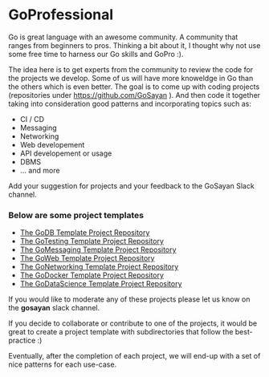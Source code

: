 # GoProfessional

Go is great language with an awesome community. A community that ranges from beginners to pros. Thinking a bit about it, I thought why not use some free time to harness our Go skills and GoPro :).

The idea here is to get experts from the community to review the code for the projects we develop. Some of us will have more knoweldge in Go than the others which is even better. The goal is to come up with coding projects (repositories under https://github.com/GoSayan ). And then code it together taking into consideration good patterns and incorporating topics such as:
- CI / CD
- Messaging
- Networking
- Web developement
- API developement or usage
- DBMS
- ... and more

Add your suggestion for projects and your feedback to the GoSayan Slack channel. 

### Below are some project templates 

- [The GoDB Template Project Repository](https://github.com/GoSayan/GoDB)
- [The GoTesting Template Project Repository](https://github.com/GoSayan/GoTesting)
- [The GoMessaging Template Project Repository](https://github.com/GoSayan/GoMessaging)
- [The GoWeb Template Project Repository](https://github.com/GoSayan/GoWeb)
- [The GoNetworking Template Project Repository](https://github.com/GoSayan/GoNetworking)
- [The GoDocker Template Project Repository](https://github.com/GoSayan/GoDocker)
- [The GoDataScience Template Project Repository](https://github.com/GoSayan/GoDataScience)

If you would like to moderate any of these projects please let us know on the **gosayan** slack channel. 

If you decide to collaborate or contribute to one of the projects, it would be great to create a project template with subdirectories that follow the best-practice :) 

Eventually, after the completion of each project, we will end-up with a set of nice patterns for each use-case. 
